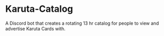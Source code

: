 # Karuta-Catalog
A Discord bot that creates a rotating 13 hr catalog for people to view and advertise Karuta Cards with.
